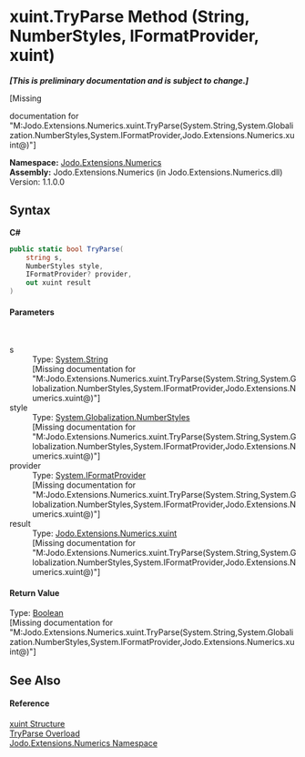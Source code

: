 # xuint.TryParse Method (String, NumberStyles, IFormatProvider, xuint)
 _**\[This is preliminary documentation and is subject to change.\]**_

\[Missing <summary> documentation for "M:Jodo.Extensions.Numerics.xuint.TryParse(System.String,System.Globalization.NumberStyles,System.IFormatProvider,Jodo.Extensions.Numerics.xuint@)"\]

**Namespace:**&nbsp;<a href="N_Jodo_Extensions_Numerics">Jodo.Extensions.Numerics</a><br />**Assembly:**&nbsp;Jodo.Extensions.Numerics (in Jodo.Extensions.Numerics.dll) Version: 1.1.0.0

## Syntax

**C#**<br />
``` C#
public static bool TryParse(
	string s,
	NumberStyles style,
	IFormatProvider? provider,
	out xuint result
)
```


#### Parameters
&nbsp;<dl><dt>s</dt><dd>Type: <a href="https://docs.microsoft.com/dotnet/api/system.string" target="_blank" rel="noopener noreferrer">System.String</a><br />\[Missing <param name="s"/> documentation for "M:Jodo.Extensions.Numerics.xuint.TryParse(System.String,System.Globalization.NumberStyles,System.IFormatProvider,Jodo.Extensions.Numerics.xuint@)"\]</dd><dt>style</dt><dd>Type: <a href="https://docs.microsoft.com/dotnet/api/system.globalization.numberstyles" target="_blank" rel="noopener noreferrer">System.Globalization.NumberStyles</a><br />\[Missing <param name="style"/> documentation for "M:Jodo.Extensions.Numerics.xuint.TryParse(System.String,System.Globalization.NumberStyles,System.IFormatProvider,Jodo.Extensions.Numerics.xuint@)"\]</dd><dt>provider</dt><dd>Type: <a href="https://docs.microsoft.com/dotnet/api/system.iformatprovider" target="_blank" rel="noopener noreferrer">System.IFormatProvider</a><br />\[Missing <param name="provider"/> documentation for "M:Jodo.Extensions.Numerics.xuint.TryParse(System.String,System.Globalization.NumberStyles,System.IFormatProvider,Jodo.Extensions.Numerics.xuint@)"\]</dd><dt>result</dt><dd>Type: <a href="T_Jodo_Extensions_Numerics_xuint">Jodo.Extensions.Numerics.xuint</a><br />\[Missing <param name="result"/> documentation for "M:Jodo.Extensions.Numerics.xuint.TryParse(System.String,System.Globalization.NumberStyles,System.IFormatProvider,Jodo.Extensions.Numerics.xuint@)"\]</dd></dl>

#### Return Value
Type: <a href="https://docs.microsoft.com/dotnet/api/system.boolean" target="_blank" rel="noopener noreferrer">Boolean</a><br />\[Missing <returns> documentation for "M:Jodo.Extensions.Numerics.xuint.TryParse(System.String,System.Globalization.NumberStyles,System.IFormatProvider,Jodo.Extensions.Numerics.xuint@)"\]

## See Also


#### Reference
<a href="T_Jodo_Extensions_Numerics_xuint">xuint Structure</a><br /><a href="Overload_Jodo_Extensions_Numerics_xuint_TryParse">TryParse Overload</a><br /><a href="N_Jodo_Extensions_Numerics">Jodo.Extensions.Numerics Namespace</a><br />